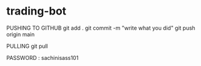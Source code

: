 # trading-bot

PUSHING TO GITHUB
git add .
git commit -m "write what you did"
git push origin main

PULLING 
git pull

PASSWORD : sachinisass101